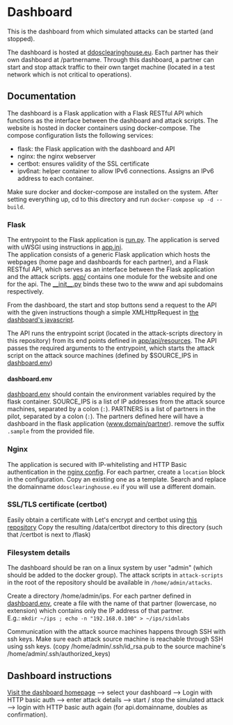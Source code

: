# Dashboard

This is the dashboard from which simulated attacks can be started (and stopped).

The dashboard is hosted at [ddosclearinghouse.eu](https://www.ddosclearinghouse.eu). Each partner has their own 
dashboard at /partnername. Through this dashboard, a partner can start and stop attack traffic to their own 
target machine (located in a test network which is not critical to operations).

## Documentation
The dashboard is a Flask application with a Flask RESTful API which functions as the interface between the dashboard
and attack scripts. The website is hosted in docker containers using docker-compose. The compose configuration lists
the following services:
- flask: the Flask application with the dashboard and API
- nginx: the nginx webserver
- certbot: ensures validity of the SSL certificate
- ipv6nat: helper container to allow IPv6 connections. Assigns an IPv6 address to each container.

Make sure docker and docker-compose are installed on the system. After setting everything up, cd to this directory and 
run `docker-compose up -d --build`.

### Flask
The entrypoint to the Flask application is [run.py](/flask/run.py). The application is served with uWSGI using 
instructions in [app.ini](/flask/app.ini).\
The application consists of a generic Flask application which hosts the webpages (home page and dashboards for each
partner), and a Flask RESTful API, which serves as an interface between the Flask application and the attack scripts.
[app/](/flask/app) contains one module for the website and one for the api. The [\_\_init__.py](/flask/app/__init__.py)
binds these two to the www and api subdomains respectively. 

From the dashboard, the start and stop buttons send a request to the API with the given instructions though a simple 
XMLHttpRequest in [the dashboard's javascript](/flask/app/website/static/js/content.js).

The API runs the entrypoint script (located in the attack-scripts directory in this repository) from its end points
defined in [app/api/resources](/flask/app/api/resources.py). The API passes the required arguments to the entrypoint, 
which starts the attack script on the attack source machines (defined by $SOURCE_IPS in [dashboard.env](dashboard.env.sample))

#### dashboard.env
[dashboard.env](dashboard.env.sample) should contain the environment variables required by the flask container. 
SOURCE_IPS is a list of IP addresses from the attack source machines, separated by a colon (`:`). PARTNERS is a list of 
partners in the pilot, separated by a colon (`:`). The partners defined here will have a dashboard in the flask 
application (www.domain/partner). remove the suffix `.sample` from the provided file. 

### Nginx
The application is secured with IP-whitelisting and HTTP Basic authentication in the 
[nginx config](/nginx/nginx.conf). For each partner, create a `location` block in the configuration. Copy an existing
one as a template. Search and replace the domainname `ddosclearinghouse.eu` if you will use a different domain.

### SSL/TLS certificate (certbot)
Easily obtain a certificate with Let's encrypt and certbot using [this repository](https://github.com/wmnnd/nginx-certbot)
Copy the resulting /data/certbot directory to this directory (such that /certbot is next to /flask)

### Filesystem details
The dashboard should be ran on a linux system by user "admin" (which should be added to the docker group). 
The attack scripts in `attack-scripts` in the root of the repository should be available in `/home/admin/attacks`.

Create a directory /home/admin/ips. For each partner defined in [dashboard.env](dashboard.env.sample), create a file
with the name of that partner (lowercase, no extension) which contains only the IP address of that partner.\
E.g.: `mkdir ~/ips ; echo -n "192.168.0.100" > ~/ips/sidnlabs`

Communication with the attack source machines happens through SSH with ssh keys. Make sure each attack source machine 
is reachable through SSH using ssh keys. (copy /home/admin/.ssh/id_rsa.pub to the source machine's 
/home/admin/.ssh/authorized_keys)

## Dashboard instructions
[Visit the dashboard homepage](https://www.ddosclearinghouse.eu) --> select your dashboard --> Login with HTTP basic 
auth --> enter attack details --> start / stop the simulated attack --> login with HTTP basic auth again 
(for api.domainname, doubles as confirmation).